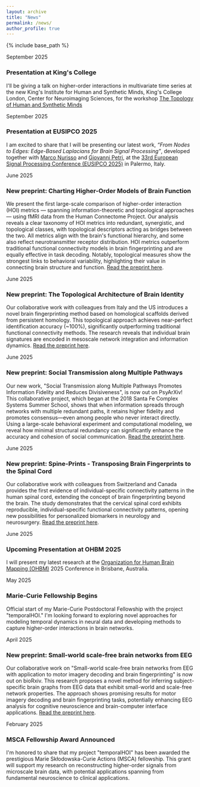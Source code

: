 ```yaml
---
layout: archive
title: "News"
permalink: /news/
author_profile: true
---
```


{% include base_path %}


<div class="news-item">
  <p class="date">September 2025</p>
  <h3>Presentation at King's College</h3>
  <p>
    I'll be giving a talk on higher-order interactions in multivariate time series at the new King's Institute for Human and Synthetic Minds, King's College London, Center for Neuroimaging Sciences, for the workshop
    <a href="https://lordgrilo.github.io/topology-natural-synthetic-minds/" target="_blank">The Topology of Human and Synthetic Minds</a> 
  </p>
</div>


<div class="news-item">
<p class="date">September 2025</p>
  <h3>Presentation at EUSIPCO 2025</h3>
  <p>
    I am excited to share that I will be presenting our latest work, 
    <em>“From Nodes to Edges: Edge-Based Laplacians for Brain Signal Processing”</em>, 
    developed together with 
    <a href="https://scholar.google.com/citations?user=vAaWpu8AAAAJ&hl=it" target="_blank">Marco Nurisso</a> 
    and <a href="https://lordgrilo.github.io/" target="_blank">Giovanni Petri</a>, 
    at the <a href="https://eusipco2025.org/" target="_blank">33rd European Signal Processing Conference (EUSIPCO 2025)</a> 
    in Palermo, Italy.
  </p>
</div>

<div class="news-item">
  <p class="date">June 2025</p>
  <h3>New preprint: Charting Higher-Order Models of Brain Function</h3>
  <p>We present the first large-scale comparison of higher-order interaction (HOI) metrics — spanning information-theoretic and topological approaches — using fMRI data from the Human Connectome Project. Our analysis reveals a clear taxonomy of HOI metrics into redundant, synergistic, and topological classes, with topological descriptors acting as bridges between the two. All metrics align with the brain's functional hierarchy, and some also reflect neurotransmitter receptor distribution. HOI metrics outperform traditional functional connectivity models in brain fingerprinting and are equally effective in task decoding. Notably, topological measures show the strongest links to behavioral variability, highlighting their value in connecting brain structure and function. <a href="https://www.biorxiv.org/content/10.1101/2025.06.24.661306v1" target="_blank">Read the preprint here</a>.</p>
</div>

<div class="news-item">
  <p class="date">June 2025</p>
  <h3>New preprint: The Topological Architecture of Brain Identity</h3>
  <p>Our collaborative work with colleagues from Italy and the US introduces a novel brain fingerprinting method based on homological scaffolds derived from persistent homology. This topological approach achieves near-perfect identification accuracy (~100%), significantly outperforming traditional functional connectivity methods. The research reveals that individual brain signatures are encoded in mesoscale network integration and information dynamics. <a href="https://www.biorxiv.org/content/early/2025/06/21/2025.06.20.660792.full.pdf" target="_blank">Read the preprint here</a>.</p>
</div>

<div class="news-item">
  <p class="date">June 2025</p>
  <h3>New preprint: Social Transmission along Multiple Pathways</h3>
  <p>Our new work, "Social Transmission along Multiple Pathways Promotes Information Fidelity and Reduces Divisiveness", is now out on PsyArXiv! This collaborative project, which began at the 2018 Santa Fe Complex Systems Summer School, shows that when information spreads through networks with multiple redundant paths, it retains higher fidelity and promotes consensus—even among people who never interact directly. Using a large-scale behavioral experiment and computational modeling, we reveal how minimal structural redundancy can significantly enhance the accuracy and cohesion of social communication. <a href="https://osf.io/dg8zj_v1" target="_blank">Read the preprint here</a>.</p>
</div>

<div class="news-item">
  <p class="date">June 2025</p>
  <h3>New preprint: Spine-Prints - Transposing Brain Fingerprints to the Spinal Cord</h3>
  <p>Our collaborative work with colleagues from Switzerland and Canada provides the first evidence of individual-specific connectivity patterns in the human spinal cord, extending the concept of brain fingerprinting beyond the brain. The study demonstrates that the cervical spinal cord exhibits reproducible, individual-specific functional connectivity patterns, opening new possibilities for personalized biomarkers in neurology and neurosurgery. <a href="https://www.biorxiv.org/content/early/2025/06/02/2025.05.30.656545.full.pdf" target="_blank">Read the preprint here</a>.</p>
</div>

<div class="news-item">
  <p class="date">June 2025</p>
  <h3>Upcoming Presentation at OHBM 2025</h3>
  <p>I will present my latest research at the <a href="https://www.humanbrainmapping.org/" target="_blank">Organization for Human Brain Mapping (OHBM)</a> 2025 Conference in Brisbane, Australia.</p>
</div>

<div class="news-item">
  <p class="date">May 2025</p>
  <h3>Marie-Curie Fellowship Begins</h3>
  <p>Official start of my Marie-Curie Postdoctoral Fellowship with the project "temporalHOI." I'm looking forward to exploring novel approaches for modeling temporal dynamics in neural data and developing methods to capture higher-order interactions in brain networks.</p>
</div>

<div class="news-item">
  <p class="date">April 2025</p>
  <h3>New preprint: Small-world scale-free brain networks from EEG</h3>
  <p>Our collaborative work on "Small-world scale-free brain networks from EEG with application to motor imagery decoding and brain fingerprinting" is now out on bioRxiv. This research proposes a novel method for inferring subject-specific brain graphs from EEG data that exhibit small-world and scale-free network properties. The approach shows promising results for motor imagery decoding and brain fingerprinting tasks, potentially enhancing EEG analysis for cognitive neuroscience and brain-computer interface applications. <a href="https://www.biorxiv.org/content/early/2025/05/28/2025.04.17.649421.full.pdf" target="_blank">Read the preprint here</a>.</p>
</div>

<div class="news-item">
  <p class="date">February 2025</p>
  <h3>MSCA Fellowship Award Announced</h3>
  <p>I'm honored to share that my project "temporalHOI" has been awarded the prestigious Marie Skłodowska-Curie Actions (MSCA) fellowship. This grant will support my research on reconstructing higher-order signals from microscale brain data, with potential applications spanning from fundamental neuroscience to clinical applications.</p>
</div>
